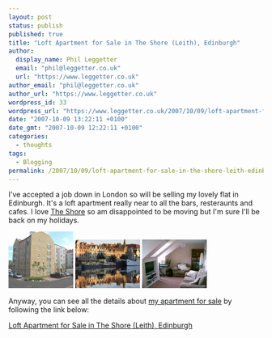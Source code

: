 ```yaml
---
layout: post
status: publish
published: true
title: "Loft Apartment for Sale in The Shore (Leith), Edinburgh"
author:
  display_name: Phil Leggetter
  email: "phil@leggetter.co.uk"
  url: "https://www.leggetter.co.uk"
author_email: "phil@leggetter.co.uk"
author_url: "https://www.leggetter.co.uk"
wordpress_id: 33
wordpress_url: "https://www.leggetter.co.uk/2007/10/09/loft-apartment-for-sale-in-the-shore-leith-edinburgh.html"
date: "2007-10-09 13:22:11 +0100"
date_gmt: "2007-10-09 12:22:11 +0100"
categories:
  - thoughts
tags:
  - Blogging
permalink: /2007/10/09/loft-apartment-for-sale-in-the-shore-leith-edinburgh.html
---
```


<p>I've accepted a job down in London so will be selling my lovely flat in Edinburgh. It's a loft apartment really near to all the bars, resteraunts and cafes. I love <a href="http://www.flickr.com/search/?q=the+shore+leith" title="Images of The Shore in Leith">The Shore</a> so am disappointed to be moving but I'm sure I'll be back on my holidays.</p>
<p><img src="/wp-content/uploads/2007/10/portersplace.thumbnail.jpg" alt="Porterâ€™s Place, Giles Street, The Shore, Leith" /> <img src="/wp-content/uploads/2007/10/theshore_by_rob_dunfey.thumbnail.jpg" alt="The Shore - by Rob Dunfey" /> <img src="/wp-content/uploads/2007/10/living.thumbnail.jpg" alt="My livingroom" /></p>
<p>Anyway, you can see all the details about <a href="/edinburgh-leith-loft-apartment-for-sale/" title="Loft Apartment for Sale in The Shore (Leith), Edinburgh">my apartment for sale</a> by following the link below:</p>
<p><a href="/edinburgh-leith-loft-apartment-for-sale/" title="Loft Apartment for Sale in The Shore (Leith), Edinburgh">Loft Apartment for Sale in The Shore (Leith), Edinburgh</a></p>
